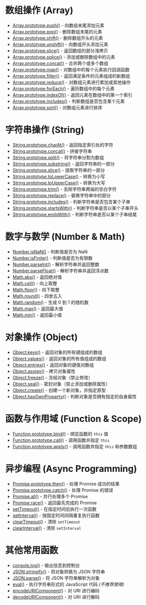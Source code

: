 # 数组操作 (Array)
- [Array.prototype.push()](https://developer.mozilla.org/zh-CN/docs/Web/JavaScript/Reference/Global_Objects/Array/push) - 向数组末尾添加元素
- [Array.prototype.pop()](https://developer.mozilla.org/zh-CN/docs/Web/JavaScript/Reference/Global_Objects/Array/pop) - 删除数组末尾的元素
- [Array.prototype.shift()](https://developer.mozilla.org/zh-CN/docs/Web/JavaScript/Reference/Global_Objects/Array/shift) - 删除数组开头的元素
- [Array.prototype.unshift()](https://developer.mozilla.org/zh-CN/docs/Web/JavaScript/Reference/Global_Objects/Array/unshift) - 向数组开头添加元素
- [Array.prototype.slice()](https://developer.mozilla.org/zh-CN/docs/Web/JavaScript/Reference/Global_Objects/Array/slice) - 返回数组的部分浅拷贝
- [Array.prototype.splice()](https://developer.mozilla.org/zh-CN/docs/Web/JavaScript/Reference/Global_Objects/Array/splice) - 添加或删除数组中的元素
- [Array.prototype.concat()](https://developer.mozilla.org/zh-CN/docs/Web/JavaScript/Reference/Global_Objects/Array/concat) - 合并两个或多个数组
- [Array.prototype.map()](https://developer.mozilla.org/zh-CN/docs/Web/JavaScript/Reference/Global_Objects/Array/map) - 对数组中的每个元素执行回调函数
- [Array.prototype.filter()](https://developer.mozilla.org/zh-CN/docs/Web/JavaScript/Reference/Global_Objects/Array/filter) - 返回满足条件的元素组成的新数组
- [Array.prototype.reduce()](https://developer.mozilla.org/zh-CN/docs/Web/JavaScript/Reference/Global_Objects/Array/reduce) - 对数组元素进行累加或其他操作
- [Array.prototype.forEach()](https://developer.mozilla.org/zh-CN/docs/Web/JavaScript/Reference/Global_Objects/Array/forEach) - 遍历数组中的每个元素
- [Array.prototype.indexOf()](https://developer.mozilla.org/zh-CN/docs/Web/JavaScript/Reference/Global_Objects/Array/indexOf) - 返回元素在数组中的第一个索引
- [Array.prototype.includes()](https://developer.mozilla.org/zh-CN/docs/Web/JavaScript/Reference/Global_Objects/Array/includes) - 判断数组是否包含某个元素
- [Array.prototype.sort()](https://developer.mozilla.org/zh-CN/docs/Web/JavaScript/Reference/Global_Objects/Array/sort) - 对数组元素进行排序

# 字符串操作 (String)
- [String.prototype.charAt()](https://developer.mozilla.org/zh-CN/docs/Web/JavaScript/Reference/Global_Objects/String/charAt) - 返回指定索引处的字符
- [String.prototype.concat()](https://developer.mozilla.org/zh-CN/docs/Web/JavaScript/Reference/Global_Objects/String/concat) - 拼接字符串
- [String.prototype.split()](https://developer.mozilla.org/zh-CN/docs/Web/JavaScript/Reference/Global_Objects/String/split) - 将字符串分割为数组
- [String.prototype.substring()](https://developer.mozilla.org/zh-CN/docs/Web/JavaScript/Reference/Global_Objects/String/substring) - 返回字符串的一部分
- [String.prototype.slice()](https://developer.mozilla.org/zh-CN/docs/Web/JavaScript/Reference/Global_Objects/String/slice) - 提取字符串的一部分
- [String.prototype.toLowerCase()](https://developer.mozilla.org/zh-CN/docs/Web/JavaScript/Reference/Global_Objects/String/toLowerCase) - 转换为小写
- [String.prototype.toUpperCase()](https://developer.mozilla.org/zh-CN/docs/Web/JavaScript/Reference/Global_Objects/String/toUpperCase) - 转换为大写
- [String.prototype.trim()](https://developer.mozilla.org/zh-CN/docs/Web/JavaScript/Reference/Global_Objects/String/trim) - 去除字符串两端的空白字符
- [String.prototype.replace()](https://developer.mozilla.org/zh-CN/docs/Web/JavaScript/Reference/Global_Objects/String/replace) - 替换字符串中的部分
- [String.prototype.includes()](https://developer.mozilla.org/zh-CN/docs/Web/JavaScript/Reference/Global_Objects/String/includes) - 判断字符串是否包含某个子串
- [String.prototype.startsWith()](https://developer.mozilla.org/zh-CN/docs/Web/JavaScript/Reference/Global_Objects/String/startsWith) - 判断字符串是否以某个子串开头
- [String.prototype.endsWith()](https://developer.mozilla.org/zh-CN/docs/Web/JavaScript/Reference/Global_Objects/String/endsWith) - 判断字符串是否以某个子串结尾

# 数字与数学 (Number & Math)
- [Number.isNaN()](https://developer.mozilla.org/zh-CN/docs/Web/JavaScript/Reference/Global_Objects/Number/isNaN) - 判断值是否为 NaN
- [Number.isFinite()](https://developer.mozilla.org/zh-CN/docs/Web/JavaScript/Reference/Global_Objects/Number/isFinite) - 判断值是否为有限数
- [Number.parseInt()](https://developer.mozilla.org/zh-CN/docs/Web/JavaScript/Reference/Global_Objects/Number/parseInt) - 解析字符串并返回整数
- [Number.parseFloat()](https://developer.mozilla.org/zh-CN/docs/Web/JavaScript/Reference/Global_Objects/Number/parseFloat) - 解析字符串并返回浮点数
- [Math.abs()](https://developer.mozilla.org/zh-CN/docs/Web/JavaScript/Reference/Global_Objects/Math/abs) - 返回绝对值
- [Math.ceil()](https://developer.mozilla.org/zh-CN/docs/Web/JavaScript/Reference/Global_Objects/Math/ceil) - 向上取整
- [Math.floor()](https://developer.mozilla.org/zh-CN/docs/Web/JavaScript/Reference/Global_Objects/Math/floor) - 向下取整
- [Math.round()](https://developer.mozilla.org/zh-CN/docs/Web/JavaScript/Reference/Global_Objects/Math/round) - 四舍五入
- [Math.random()](https://developer.mozilla.org/zh-CN/docs/Web/JavaScript/Reference/Global_Objects/Math/random) - 生成 0 到 1 的随机数
- [Math.max()](https://developer.mozilla.org/zh-CN/docs/Web/JavaScript/Reference/Global_Objects/Math/max) - 返回最大值
- [Math.min()](https://developer.mozilla.org/zh-CN/docs/Web/JavaScript/Reference/Global_Objects/Math/min) - 返回最小值

# 对象操作 (Object)
- [Object.keys()](https://developer.mozilla.org/zh-CN/docs/Web/JavaScript/Reference/Global_Objects/Object/keys) - 返回对象的所有键组成的数组
- [Object.values()](https://developer.mozilla.org/zh-CN/docs/Web/JavaScript/Reference/Global_Objects/Object/values) - 返回对象的所有值组成的数组
- [Object.entries()](https://developer.mozilla.org/zh-CN/docs/Web/JavaScript/Reference/Global_Objects/Object/entries) - 返回对象的键值对数组
- [Object.assign()](https://developer.mozilla.org/zh-CN/docs/Web/JavaScript/Reference/Global_Objects/Object/assign) - 拷贝对象属性
- [Object.freeze()](https://developer.mozilla.org/zh-CN/docs/Web/JavaScript/Reference/Global_Objects/Object/freeze) - 冻结对象（禁止修改）
- [Object.seal()](https://developer.mozilla.org/zh-CN/docs/Web/JavaScript/Reference/Global_Objects/Object/seal) - 密封对象（禁止添加或删除属性）
- [Object.create()](https://developer.mozilla.org/zh-CN/docs/Web/JavaScript/Reference/Global_Objects/Object/create) - 创建一个新对象，并指定原型
- [Object.hasOwnProperty()](https://developer.mozilla.org/zh-CN/docs/Web/JavaScript/Reference/Global_Objects/Object/hasOwnProperty) - 判断对象是否拥有指定的自身属性

# 函数与作用域 (Function & Scope)
- [Function.prototype.bind()](https://developer.mozilla.org/zh-CN/docs/Web/JavaScript/Reference/Global_Objects/Function/bind) - 绑定函数的 `this` 值
- [Function.prototype.call()](https://developer.mozilla.org/zh-CN/docs/Web/JavaScript/Reference/Global_Objects/Function/call) - 调用函数并指定 `this`
- [Function.prototype.apply()](https://developer.mozilla.org/zh-CN/docs/Web/JavaScript/Reference/Global_Objects/Function/apply) - 调用函数并指定 `this` 和参数数组

# 异步编程 (Async Programming)
- [Promise.prototype.then()](https://developer.mozilla.org/zh-CN/docs/Web/JavaScript/Reference/Global_Objects/Promise/then) - 处理 Promise 成功的结果
- [Promise.prototype.catch()](https://developer.mozilla.org/zh-CN/docs/Web/JavaScript/Reference/Global_Objects/Promise/catch) - 处理 Promise 的错误
- [Promise.all()](https://developer.mozilla.org/zh-CN/docs/Web/JavaScript/Reference/Global_Objects/Promise/all) - 并行处理多个 Promise
- [Promise.race()](https://developer.mozilla.org/zh-CN/docs/Web/JavaScript/Reference/Global_Objects/Promise/race) - 返回最先完成的 Promise
- [setTimeout()](https://developer.mozilla.org/zh-CN/docs/Web/API/setTimeout) - 在指定时间后执行一次函数
- [setInterval()](https://developer.mozilla.org/zh-CN/docs/Web/API/setInterval) - 按固定时间间隔重复执行函数
- [clearTimeout()](https://developer.mozilla.org/zh-CN/docs/Web/API/clearTimeout) - 清除 `setTimeout`
- [clearInterval()](https://developer.mozilla.org/zh-CN/docs/Web/API/clearInterval) - 清除 `setInterval`

# 其他常用函数
- [console.log()](https://developer.mozilla.org/zh-CN/docs/Web/API/console/log) - 输出信息到控制台
- [JSON.stringify()](https://developer.mozilla.org/zh-CN/docs/Web/JavaScript/Reference/Global_Objects/JSON/stringify) - 将对象转换为 JSON 字符串
- [JSON.parse()](https://developer.mozilla.org/zh-CN/docs/Web/JavaScript/Reference/Global_Objects/JSON/parse) - 将 JSON 字符串解析为对象
- [eval()](https://developer.mozilla.org/zh-CN/docs/Web/JavaScript/Reference/Global_Objects/eval) - 执行字符串形式的 JavaScript 代码 *(不推荐使用)*
- [encodeURIComponent()](https://developer.mozilla.org/zh-CN/docs/Web/JavaScript/Reference/Global_Objects/encodeURIComponent) - 对 URI 进行编码
- [decodeURIComponent()](https://developer.mozilla.org/zh-CN/docs/Web/JavaScript/Reference/Global_Objects/decodeURIComponent) - 对 URI 进行解码